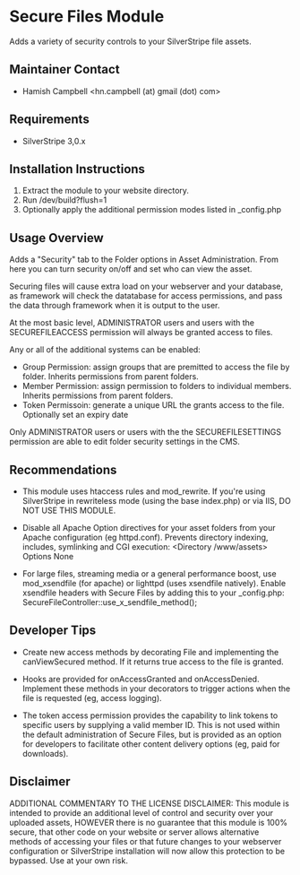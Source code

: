# Secure Files Module

Adds a variety of security controls to your SilverStripe file assets.

## Maintainer Contact

 *  Hamish Campbell <hn.campbell (at) gmail (dot) com>

## Requirements

 *  SilverStripe 3,0.x

## Installation Instructions

 1.  Extract the module to your website directory.
 2.  Run /dev/build?flush=1
 3.  Optionally apply the additional permission modes listed in _config.php
   
## Usage Overview

Adds a "Security" tab to the Folder options in
Asset Administration. From here you can turn
security on/off and set who can view the asset.

Securing files will cause extra load on your
webserver and your database, as framework will check
the datatabase for access permissions, and pass the
data through framework when it is output to the user.

At the most basic level, ADMINISTRATOR users and users
with the SECUREFILEACCESS permission will always be 
granted access to files.  

Any or all of the additional systems can be enabled:

 *  Group Permission: assign groups that are premitted 
    to access the file by folder. Inherits 
    permissions from parent folders.
 *  Member Permission: assign permission to folders to
    individual members. Inherits permissions from 
    parent folders. 
 *  Token Permissoin: generate a unique URL the grants 
    access to the file. Optionally set an expiry 
    date

Only ADMINISTRATOR users or users with the the 
SECUREFILESETTINGS permission are able to edit folder 
security settings in the CMS.

## Recommendations

 *  This module uses htaccess rules and mod_rewrite.
    If you're using SilverStripe in rewriteless mode
    (using the base index.php) or via IIS, DO NOT
    USE THIS MODULE.
  
 *  Disable all Apache Option directives for your 
    asset folders from your Apache configuration
    (eg httpd.conf). Prevents directory indexing,
    includes, symlinking and CGI execution:
        <Directory /www/assets>
          Options None
        </Directory>
  
 *  For large files, streaming media or a general
    performance boost, use mod_xsendfile (for apache)
    or lighttpd (uses xsendfile natively). Enable xsendfile
    headers with Secure Files by adding this to your
    _config.php:
        SecureFileController::use_x_sendfile_method();
  
## Developer Tips
 
 *  Create new access methods by decorating File and
    implementing the canViewSecured method. If it returns
    true access to the file is granted.
  
 *  Hooks are provided for onAccessGranted and 
    onAccessDenied. Implement these methods in your
    decorators to trigger actions when the file is 
    requested (eg, access logging).
  
 *  The token access permission provides the capability
    to link tokens to specific users by supplying a valid
    member ID. This is not used within the default
    administration of Secure Files, but is provided as 
    an option for developers to facilitate other content
    delivery options (eg, paid for downloads).
  
##  Disclaimer

ADDITIONAL COMMENTARY TO THE LICENSE DISCLAIMER:
This module is intended to provide an additional 
level of control and security over your uploaded 
assets, HOWEVER there is no guarantee that this 
module is 100% secure, that other code on your 
website or server allows alternative methods of 
accessing your files or that future changes to 
your webserver configuration or SilverStripe 
installation will now allow this protection to 
be bypassed. Use at your own risk.
